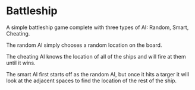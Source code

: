 # Battleship

A simple battleship game complete with three types of AI: Random, Smart, Cheating.

The random AI simply chooses a random location on the board. 

The cheating AI knows the location of all of the ships and will fire at them until it wins. 

The smart AI first starts off as the random AI, but once it hits a targer it will look at the adjacent spaces to find the location of the rest of the ship. 
